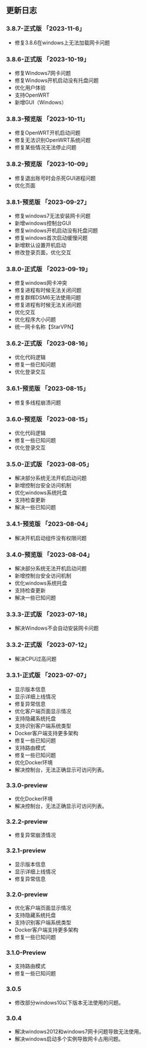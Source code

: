 ## 更新日志

### 3.8.7-正式版 「2023-11-6」
- 修复3.8.6在windows上无法加载网卡问题
### 3.8.6-正式版 「2023-10-19」
- 修复Windows7网卡问题
- 修复Windows开机启动没有托盘问题
- 优化用户体验
- 支持OpenWRT
- 新增GUI（Windows）

### 3.8.3-预览版 「2023-10-11」
- 修复OpenWRT开机启动问题
- 修复无法识别OpenWRT系统问题
- 修复某些情况无法停止问题

### 3.8.2-预览版 「2023-10-09」
- 修复退出账号时会杀死GUI进程问题
- 优化页面

### 3.8.1-预览版 「2023-09-27」
- 修复windows7无法安装网卡问题
- 新增windows控制台GUI
- 修复windows开机启动没有托盘问题
- 修复windows首次启动缓慢问题
- 新增默认设置开机启动
- 修改登录页面，优化交互

### 3.8.0-正式版 「2023-09-19」
- 修复windows网卡冲突
- 修复进程有时候无法关闭问题
- 修复群辉DSM6无法使用问题
- 修复进程有时候无法关闭问题
- 优化交互
- 优化程序大小问题
- 统一网卡名称【StarVPN】

### 3.6.2-正式版 「2023-08-16」
- 优化代码逻辑
- 修复一些已知问题
- 优化登录交互

### 3.6.1-预览版 「2023-08-15」
- 修复多线程崩溃问题

### 3.6.0-预览版 「2023-08-15」
- 优化代码逻辑
- 修复一些已知问题
- 优化登录交互

### 3.5.0-正式版 「2023-08-05」
- 解决部分系统无法开机启动问题
- 新增控制台安全访问机制
- 优化windows系统托盘
- 支持检查更新
- 解决一些已知问题

### 3.4.1-预览版 「2023-08-04」
- 解决开机启动组件没有权限问题

### 3.4.0-预览版 「2023-08-04」
- 解决部分系统无法开机启动问题
- 新增控制台安全访问机制
- 优化windows系统托盘
- 支持检查更新
- 解决一些已知问题

### 3.3.3-正式版 「2023-07-18」
- 解决Windows不会自动安装网卡问题

### 3.3.2-正式版 「2023-07-12」
- 解决CPU过高问题

### 3.3.1-正式版 「2023-07-07」
- 显示版本信息
- 显示详细上线情况
- 修复异常信息
- 优化客户端页面显示情况
- 支持隐藏系统托盘
- 支持识别客户端系统类型
- Docker客户端支持更多架构
- 修复一些已知问题
- 支持路由模式
- 修复一些已知问题
- 优化Docker环境
- 解决控制台，无法正确显示可访问列表。

### 3.3.0-preview
- 优化Docker环境
- 解决控制台，无法正确显示可访问列表。

### 3.2.2-preview
- 修复异常崩溃情况

### 3.2.1-preview
- 显示版本信息
- 显示详细上线情况
- 修复异常信息

### 3.2.0-preview
- 优化客户端页面显示情况
- 支持隐藏系统托盘
- 支持识别客户端系统类型
- Docker客户端支持更多架构
- 修复一些已知问题

### 3.1.0-Preview
- 支持路由模式
- 修复一些已知问题

### 3.0.5
- 修改部分windows10以下版本无法使用的问题。

### 3.0.4
- 解决windows2012和windows7网卡问题导致无法使用。
- 解决windows启动多个实例导致网卡占用问题。